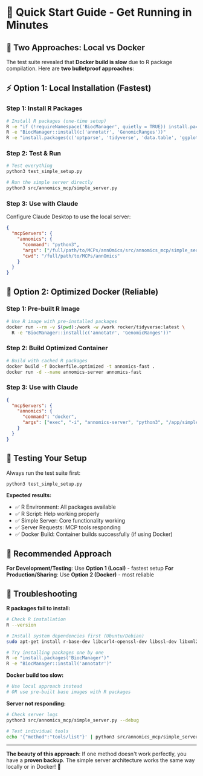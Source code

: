 # 🚀 Quick Start Guide - Get Running in Minutes

## 🎯 Two Approaches: Local vs Docker

The test suite revealed that **Docker build is slow** due to R package compilation. Here are **two bulletproof approaches**:

## ⚡ **Option 1: Local Installation (Fastest)**

### Step 1: Install R Packages
```bash
# Install R packages (one-time setup)
R -e "if (!requireNamespace('BiocManager', quietly = TRUE)) install.packages('BiocManager')"
R -e "BiocManager::install(c('annotatr', 'GenomicRanges'))"
R -e "install.packages(c('optparse', 'tidyverse', 'data.table', 'ggplot2'))"
```

### Step 2: Test & Run
```bash
# Test everything
python3 test_simple_setup.py

# Run the simple server directly
python3 src/annomics_mcp/simple_server.py
```

### Step 3: Use with Claude
Configure Claude Desktop to use the local server:
```json
{
  "mcpServers": {
    "annomics": {
      "command": "python3",
      "args": ["/full/path/to/MCPs/annOmics/src/annomics_mcp/simple_server.py"],
      "cwd": "/full/path/to/MCPs/annOmics"
    }
  }
}
```

## 🐳 **Option 2: Optimized Docker (Reliable)**

### Step 1: Pre-built R Image
```bash
# Use R image with pre-installed packages
docker run --rm -v $(pwd):/work -w /work rocker/tidyverse:latest \
  R -e "BiocManager::install(c('annotatr', 'GenomicRanges'))"
```

### Step 2: Build Optimized Container
```bash
# Build with cached R packages
docker build -f Dockerfile.optimized -t annomics-fast .
docker run -d --name annomics-server annomics-fast
```

### Step 3: Use with Claude
```json
{
  "mcpServers": {
    "annomics": {
      "command": "docker",
      "args": ["exec", "-i", "annomics-server", "python3", "/app/simple_server.py"]
    }
  }
}
```

## 🧪 **Testing Your Setup**

Always run the test suite first:
```bash
python3 test_simple_setup.py
```

**Expected results:**
- ✅ R Environment: All packages available
- ✅ R Script: Help working properly  
- ✅ Simple Server: Core functionality working
- ✅ Server Requests: MCP tools responding
- ✅ Docker Build: Container builds successfully (if using Docker)

## 🎯 **Recommended Approach**

**For Development/Testing**: Use **Option 1 (Local)** - fastest setup
**For Production/Sharing**: Use **Option 2 (Docker)** - most reliable

## 🔧 **Troubleshooting**

**R packages fail to install:**
```bash
# Check R installation
R --version

# Install system dependencies first (Ubuntu/Debian)
sudo apt-get install r-base-dev libcurl4-openssl-dev libssl-dev libxml2-dev

# Try installing packages one by one
R -e "install.packages('BiocManager')"
R -e "BiocManager::install('annotatr')"
```

**Docker build too slow:**
```bash
# Use local approach instead
# OR use pre-built base images with R packages
```

**Server not responding:**
```bash
# Check server logs
python3 src/annomics_mcp/simple_server.py --debug

# Test individual tools
echo '{"method":"tools/list"}' | python3 src/annomics_mcp/simple_server.py
```

---

**The beauty of this approach**: If one method doesn't work perfectly, you have a **proven backup**. The simple server architecture works the same way locally or in Docker! 🎯